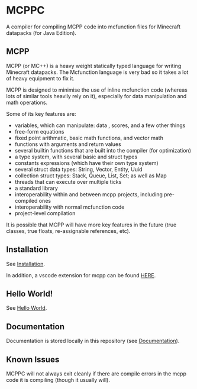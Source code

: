 # MCPPC
A compiler for compiling MCPP code into mcfunction files for Minecraft datapacks \(for Java Edition\).
## MCPP
MCPP \(or MC++\) is a heavy weight statically typed language for writing Minecraft datapacks. The Mcfunction language is very bad so it takes a lot of heavy equipment to fix it.

MCPP is designed to minimise the use of inline mcfunction code (whereas lots of similar tools heavily rely on it), especially for data manipulation and math operations.

Some of its key features are:
 - variables, which can manipulate:  data , scores, and a few other things
 - free-form equations
 - fixed point arithmatic, basic math functions, and vector math
 - functions with arguments and return values
 - several builtin functions that are built into the compiler (for optimization)
 - a type system, with several basic and struct types
 - constants expressions (which have their own type system)
 - several struct data types: String, Vector, Entity, Uuid
 - collection struct types: Stack, Queue, List, Set; as well as Map
 - threads that can execute over multiple ticks
 - a standard library
 - interoperability within and between mcpp projects, including pre-compiled ones
 - interoperability with normal mcfunction code
 - project-level compilation

It is possible that MCPP will have more key features in the future \(true classes, true floats, re-assignable references, etc\).

## Installation
See [Installation](docs/getting_started.md#1-installation).

In addition, a vscode extension for mcpp can be found [HERE](https://github.com/jbarber-phys/mcpp_vscode_ext).
## Hello World!
See [Hello World](docs/getting_started.md#2-hello-world).
## Documentation
Documentation is stored locally in this repository (see [Documentation](docs/index.md)).

## Known Issues
MCPPC will not always exit cleanly if there are compile errors in the mcpp code it is compiling (though it usually will).

